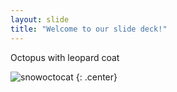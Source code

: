 ```yaml
---
layout: slide
title: "Welcome to our slide deck!"
---
```


Octopus with leopard coat

![snowoctocat](https://octodex.github.com/images/snowoctocat.png)
{: .center}
